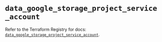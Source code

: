 # `data_google_storage_project_service_account`

Refer to the Terraform Registry for docs: [`data_google_storage_project_service_account`](https://registry.terraform.io/providers/hashicorp/google/5.19.0/docs/data-sources/storage_project_service_account).
